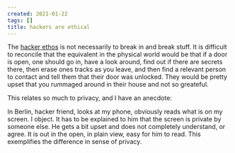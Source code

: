 ```yaml
---
created: 2021-01-22
tags: []
title: hackers are ethical
---
```

   
The [hacker ethos](./hacker%20ethos.md) is not necessarily to break in and break stuff. It is difficult to reconcile that the equivalent in the physical world would be that if a door is open, one should go in, have a look around, find out if there are secrets there, then erase ones tracks as you leave, and then find a relevant person to contact and tell them that their door was unlocked. They would be pretty upset that you rummaged around in their house and not so greateful.   
   
This relates so much to privacy, and I have an anecdote:   
   
In Berlin, hacker friend, looks at my phone, obviously reads what is on my screen. I object. It has to be explained to him that the screen is private by someone else. He gets a bit upset and does not completely understand, or agree. It is out in the open, in plain view, easy for him to read. This exemplifies the difference in sense of privacy.